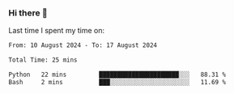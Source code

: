 ### Hi there 👋

<!--
**Grav1tum/Grav1tum** is a ✨ _special_ ✨ repository because its `README.md` (this file) appears on your GitHub profile.

Here are some ideas to get you started:

- 🔭 I’m currently working on ...
- 🌱 I’m currently learning ...
- 👯 I’m looking to collaborate on ...
- 🤔 I’m looking for help with ...
- 💬 Ask me about ...
- 📫 How to reach me: ...
- 😄 Pronouns: ...
- ⚡ Fun fact: ...
-->
Last time I spent my time on:
<!--START_SECTION:waka-->

```txt
From: 10 August 2024 - To: 17 August 2024

Total Time: 25 mins

Python   22 mins         ██████████████████████░░░   88.31 %
Bash     2 mins          ███░░░░░░░░░░░░░░░░░░░░░░   11.69 %
```

<!--END_SECTION:waka-->
